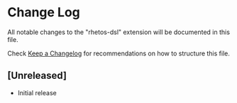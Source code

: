 # Change Log
All notable changes to the "rhetos-dsl" extension will be documented in this file.

Check [Keep a Changelog](http://keepachangelog.com/) for recommendations on how to structure this file.

## [Unreleased]
- Initial release
